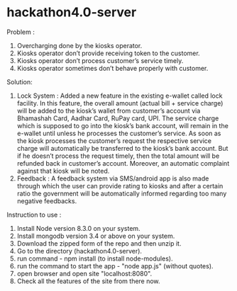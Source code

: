 # hackathon4.0-server

Problem : 

1. Overcharging done by the kiosks operator. 
2. Kiosks operator don’t provide receiving token to the customer.
3. Kiosks operator don’t process customer’s service timely.
4. Kiosks operator sometimes don’t behave properly with customer.

Solution:

1. Lock System : Added a new feature in the existing e-wallet called lock facility. In this feature, the overall amount (actual bill + service charge) will be added to the kiosk’s wallet from customer’s account via Bhamashah Card, Aadhar Card, RuPay card, UPI. The service charge which is supposed to go into the kiosk’s bank account, will remain in the e-wallet until unless he processes the customer’s service. As soon as the kiosk processes the customer’s request the respective service charge will automatically be transferred to the kiosk’s bank account. But if he doesn’t process the request timely, then the total amount will be refunded back in customer’s account. Moreover, an automatic complaint against that kiosk will be noted.
2. Feedback : A feedback system via SMS/android app is also made through which the user can provide rating to kiosks and after a certain ratio the government will be automatically informed regarding too many negative feedbacks.


Instruction to use :
1. Install Node version 8.3.0 on your system.
2. Install mongodb version 3.4 or above on your system.
3. Download the zipped form of the repo and then unzip it.
4. Go to the directory (hackathon4.0-server).
5. run command - npm install (to install node-modules).
6. run the command to start the app - "node app.js" (without quotes).
7. open browser and open site "localhost:8080".
8. Check all the features of the site from there now.
